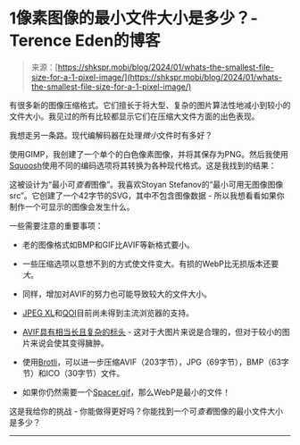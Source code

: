 <!--yml

类别：未分类

日期：2024-05-27 14:34:00

-->

# 1像素图像的最小文件大小是多少？- Terence Eden的博客

> 来源：[https://shkspr.mobi/blog/2024/01/whats-the-smallest-file-size-for-a-1-pixel-image/](https://shkspr.mobi/blog/2024/01/whats-the-smallest-file-size-for-a-1-pixel-image/)

有很多新的图像压缩格式。它们擅长于将大型、复杂的图片算法性地减小到较小的文件大小。我见过的所有比较都显示它们在压缩大文件方面的出色表现。

我想走另一条路。现代编解码器在处理*微小*文件时有多好？

使用GIMP，我创建了一个单个的白色像素图像，并将其保存为PNG。然后我使用[Squoosh](https://squoosh.app)使用不同的编码选项将其转换为各种现代格式。这是我找到的结果：

这被设计为“最小可*查看*图像”。我喜欢Stoyan Stefanov的“最小可用无图像图像src”。它创建了一个42字节的SVG，其中不包含图像数据 - 所以我想看看如果你制作一个可显示的图像会发生什么。

一些需要注意的重要事项：

+   老的图像格式如BMP和GIF比AVIF等新格式要小。

+   一些压缩选项以意想不到的方式使文件变大。有损的WebP比无损版本还要*大*。

+   同样，增加对AVIF的努力也可能导致较大的文件大小。

+   [JPEG XL](https://en.wikipedia.org/wiki/JPEG_XL)和[QOI](https://qoiformat.org/)目前尚未得到主流浏览器的支持。

+   [AVIF具有相当长且复杂的标头](https://aomediacodec.github.io/av1-avif/#image-item-properties) - 这对于大图片来说是合理的，但对于较小的图片来说会使其变得臃肿。

+   使用[Brotli](https://github.com/google/brotli)，可以进一步压缩AVIF（203字节），JPG（69字节），BMP（63字节）和ICO（30字节）文件。

+   如果你仍然需要一个[Spacer.gif](https://en.wikipedia.org/wiki/Spacer_GIF)，那么WebP是最小的文件！

这是我给你的挑战 - 你能做得更好吗？你能找到一个可*查看*图像的最小文件大小是多少？

* * *
